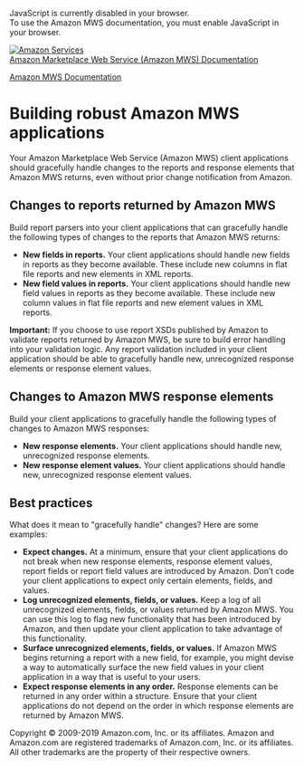 <div id="MWSDX_noscript">

JavaScript is currently disabled in your browser.  
To use the Amazon MWS documentation, you must enable JavaScript in your
browser.

</div>

<div id="MWSDX_divtop">

[![Amazon
Services](https://images-na.ssl-images-amazon.com/images/G/08/mwsportal/fr_FR/amazonservices.gif "Amazon Services")](http://services.amazon.fr)  
<span id="MWSDX_titlebar">[Amazon Marketplace Web Service (Amazon MWS)
Documentation](https://developer.amazonservices.fr/gp/mws/docs.html)</span>

</div>

<div id="MWSDX_divbottom">

<div id="MWSDX_divleft">

<div id="MWSDX_toc">

</div>

</div>

<div id="MWSDX_divright">

<div id="MWSDX_content">

<span id="MWSDX_breadcrumbs">[Amazon MWS
Documentation](https://developer.amazonservices.fr/gp/mws/docs.html)</span>

<div id="DG_BuildingRobustApps" class="nested0">

Building robust <span class="ph">Amazon MWS</span> applications
===============================================================

<div class="body">

Your <span class="ph">Amazon Marketplace Web Service (Amazon MWS)</span>
client applications should gracefully handle changes to the reports and
response elements that <span class="ph">Amazon MWS</span> returns, even
without prior change notification from Amazon.

<div id="DG_BuildingRobustApps__ChangesToReportsReturnedByAmazonMWS"
class="section">

Changes to reports returned by <span class="ph">Amazon MWS</span>
-----------------------------------------------------------------

Build report parsers into your client applications that can gracefully
handle the following types of changes to the reports that <span
class="ph">Amazon MWS</span> returns:

-   **New fields in reports.** Your client applications should handle
    new fields in reports as they become available. These include new
    columns in flat file reports and new elements in XML reports.
-   **New field values in reports.** Your client applications should
    handle new field values in reports as they become available. These
    include new column values in flat file reports and new element
    values in XML reports.

**Important:** If you choose to use report XSDs published by Amazon to
validate reports returned by Amazon MWS, be sure to build error handling
into your validation logic. Any report validation included in your
client application should be able to gracefully handle new, unrecognized
response elements or response element values.

</div>

<div id="DG_BuildingRobustApps__ChangesToAmazonMWSResponseElements"
class="section">

Changes to <span class="ph">Amazon MWS</span> response elements
---------------------------------------------------------------

Build your client applications to gracefully handle the following types
of changes to <span class="ph">Amazon MWS</span> responses:

-   **New response elements.** Your client applications should handle
    new, unrecognized response elements.
-   **New response element values.** Your client applications should
    handle new, unrecognized response element values.

</div>

<div id="DG_BuildingRobustApps__BestPractices" class="section">

Best practices
--------------

What does it mean to "gracefully handle" changes? Here are some
examples:

-   **Expect changes.** At a minimum, ensure that your client
    applications do not break when new response elements, response
    element values, report fields or report field values are introduced
    by Amazon. Don’t code your client applications to expect only
    certain elements, fields, and values.
-   **Log unrecognized elements, fields, or values.** Keep a log of all
    unrecognized elements, fields, or values returned by <span
    class="ph">Amazon MWS</span>. You can use this log to flag new
    functionality that has been introduced by Amazon, and then update
    your client application to take advantage of this functionality.
-   **Surface unrecognized elements, fields, or values.** If <span
    class="ph">Amazon MWS</span> begins returning a report with a new
    field, for example, you might devise a way to automatically surface
    the new field values in your client application in a way that is
    useful to your users.
-   **Expect response elements in any order.** Response elements can be
    returned in any order within a structure. Ensure that your client
    applications do not depend on the order in which response elements
    are returned by <span class="ph">Amazon MWS</span>.

</div>

</div>

</div>

<div id="MWSDX_footer">

Copyright © 2009-2019 Amazon.com, Inc. or its affiliates. Amazon and
Amazon.com are registered trademarks of Amazon.com, Inc. or its
affiliates. All other trademarks are the property of their respective
owners.

</div>

</div>

</div>

<div style="clear: both;">

</div>

</div>
